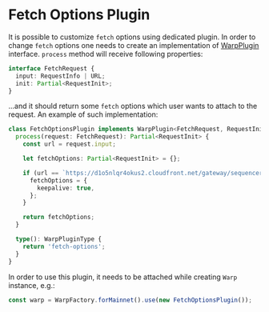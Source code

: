 # Fetch Options Plugin

It is possible to customize `fetch` options using dedicated plugin. In order to change `fetch` options one needs to create an implementation of [WarpPlugin](https://github.com/warp-contracts/warp/blob/main/src/core/WarpPlugin.ts) interface. `process` method will receive following properties:

```ts
interface FetchRequest {
  input: RequestInfo | URL;
  init: Partial<RequestInit>;
}
```

...and it should return some `fetch` options which user wants to attach to the request. An example of such implementation:

```ts
class FetchOptionsPlugin implements WarpPlugin<FetchRequest, RequestInit> {
  process(request: FetchRequest): Partial<RequestInit> {
    const url = request.input;

    let fetchOptions: Partial<RequestInit> = {};

    if (url == `https://d1o5nlqr4okus2.cloudfront.net/gateway/sequencer/register`) {
      fetchOptions = {
        keepalive: true,
      };
    }

    return fetchOptions;
  }

  type(): WarpPluginType {
    return 'fetch-options';
  }
}
```

In order to use this plugin, it needs to be attached while creating `Warp` instance, e.g.:

```ts
const warp = WarpFactory.forMainnet().use(new FetchOptionsPlugin());
```

